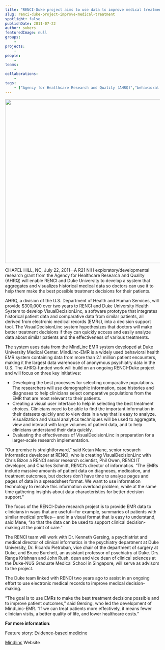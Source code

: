 ```yaml
---
title: "RENCI-Duke project aims to use data to improve medical treatment decisions"
slug: renci-duke-project-improve-medical-treatment
spotlight: false
publishDate: 2011-07-22
author: subers
featuredImage: null
groups:
    - 
projects:
    - 
people:
    - 
teams: 
    - 
collaborations:
    - 
tags:
    - ["Agency for Healthcare Research and Quality (AHRQ)","behavioral health","decision support","Duke University","Duke University Hospital","Mindlinc","VisualDecisionLinc"]
---
```

<p><img class="alignnone size-full wp-image-8055" title="RENCI-Duke Mindlinc" src="https://www.renci.org/wp-content/uploads/2011/07/renci-duke-mindlinc-story.jpg" alt="" width="630" height="532" /></p>

<p>CHAPEL HILL, NC, July 22, 2011--A R21 NIH exploratory/developmental research grant from the Agency for Healthcare Research and Quality (AHRQ) will enable RENCI and Duke University to develop a system that aggregates and visualizes historical medical data so doctors can use it to help them make the best possible treatment decisions for their patients.<!--more--></p>

<p>AHRQ, a division of the U.S. Department of Health and Human Services, will provide $300,000 over two years to RENCI and Duke University Health System to develop VisualDecisionLinc, a software prototype that integrates historical patient data and comparative data from similar patients, all derived from electronic medical records (EMRs), into a decision support tool. The VisualDecisionLinc system hypothesizes that doctors will make better treatment decisions if they can quickly access and easily analyze data about similar patients and the effectiveness of various treatments.</p>

<p>The system uses data from the MindLinc EMR system developed at Duke University Medical Center. MindLinc-EMR is a widely used behavioral health EMR system containing data from more than 2.1 million patient encounters, making it the largest data warehouse of anonymous psychiatry data in the U.S. The AHRQ-funded work will build on an ongoing RENCI-Duke project and will focus on three key initiatives:</p>

<ul>
	<li>Developing the best processes for selecting comparative populations. The researchers will use demographic information, case histories and diagnoses to help clinicians select comparative populations from the EMR that are most relevant to their patients. </li>
	<li>Creating a visual user interface to help in selecting the best treatment choices. Clinicians need to be able to find the important information in their datasets quickly and to view data in a way that is easy to analyze. Visualization and visual analytics techniques will be used to aggregate, view and interact with large volumes of patient data, and to help clinicians understand their data quickly. </li>
	<li>Evaluating the effectiveness of VisualDecisionLinc in preparation for a larger-scale research implementation. </li>
</ul>

<p>“Our premise is straightforward,” said Ketan Mane, senior research informatics developer at RENCI, who is creating VisualDecisionLinc with Chris Bizon a RENCI senior research scientist, Phil Owen, RENCI IT developer, and Charles Schmitt, RENCI’s director of informatics. “The EMRs include massive amounts of patient data on diagnoses, medication, and treatment outcomes, but doctors don’t have time to analyze pages and pages of data in a spreadsheet format. We want to use information technology to resolve this information overload problem, while at the same time gathering insights about data characteristics for better decision support.”</p>

<p>The focus of the RENCI-Duke research project is to provide EMR data to clinicians in ways that are useful—for example, summaries of patients with similar medical profiles-- and in a visual format that is easy to understand, said Mane, “so that the data can be used to support clinical decision-making at the point of care.”</p>

<p>The RENCI team will work with Dr. Kenneth Gersing, a psychiatrist and medical director of clinical informatics in the psychiatry department at Duke University, Dr. Ricardo Pietroban, vice chair of the department of surgery at Duke, and Bruce Burchett, an assistant professor of psychiatry at Duke. Drs. Ranga Krishnan and John Rush, dean and vice dean of clinical sciences at the Duke-NUS Graduate Medical School in Singapore, will serve as advisors to the project.</p>

<p>The Duke team linked with RENCI two years ago to assist in an ongoing effort to use electronic medical records to improve medical decision-making.</p>

<p>“The goal is to use EMRs to make the best treatment decisions possible and to improve patient outcomes,” said Gersing, who led the development of MindLinc-EMR. “If we can treat patients more effectively, it means fewer clinician visits, a better quality of life, and lower healthcare costs.”</p>

<p><strong>For more information:</strong></p>

<p>Feature story: <a href="../news/releases/evidence-based-medicine">Evidence-based medicine</a></p>

<p><a href="http://www.mindlinc.com/" target="_blank">Mindlinc</a> Website</p>
